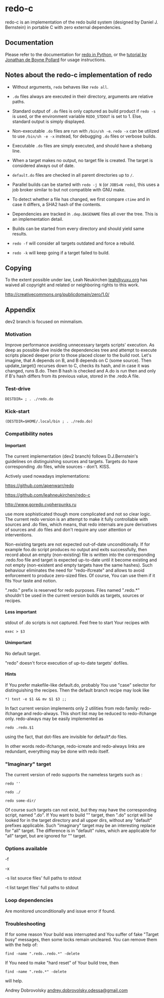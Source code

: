 # redo-c

redo-c is an implementation of the redo build system (designed by
Daniel J. Bernstein) in portable C with zero external dependencies.

## Documentation

Please refer to the documentation for
[redo in Python](https://github.com/apenwarr/redo/blob/master/README.md),
or the [tutorial by Jonathan de Boyne Pollard](http://jdebp.eu/FGA/introduction-to-redo.html)
for usage instructions.

## Notes about the redo-c implementation of redo

* Without arguments, `redo` behaves like `redo all`.

* `.do` files always are executed in their directory, arguments are
  relative paths.

* Standard output of `.do` files is only captured as build product if
  `redo -s` is used, or the environment variable `REDO_STDOUT` is set to 1.
  Else, standard output is simply displayed.

* Non-executable `.do` files are run with `/bin/sh -e`.
  `redo -x` can be utilized to use `/bin/sh -e -x` instead, for
  debugging `.do` files or verbose builds.

* Executable `.do` files are simply executed, and should have a shebang line.

* When a target makes no output, no target file is created.  The target
  is considered always out of date.

* `default.do` files are checked in all parent directories up to `/`.

* Parallel builds can be started with `redo -j N` (or `JOBS=N redo`),
  this uses a job broker similar to but not compatible with GNU make.

* To detect whether a file has changed, we first compare `ctime` and
  in case it differs, a SHA2 hash of the contents.

* Dependencies are tracked in `.dep.BASENAME` files all over the tree.
  This is an implementation detail.

* Builds can be started from every directory and should yield same results.

* `redo -f` will consider all targets outdated and force a rebuild.

* `redo -k` will keep going if a target failed to build.

## Copying

To the extent possible under law, Leah Neukirchen <leah@vuxu.org>
has waived all copyright and related or neighboring rights to this work.

http://creativecommons.org/publicdomain/zero/1.0/




## Appendix

dev2 branch is focused on minmalism.


### Motivation

Improve performance avoiding unnecessary targets scripts' execution. As deep as possible dive inside the dependencies tree and attempt to execute scripts placed deeper prior to those placed closer to the build root. Let's imagine, that A depends on B, and B depends on C (some source). Then update_target() recurses down to C, checks its hash, and in case it was changed, runs B.do. Then B hash is checked and A.do is run then and only if B's hash differs from its previous value, stored in the .redo.A file.

### Test-drive

    DESTDIR= ; . ./redo.do

### Kick-start

    (DESTDIR=$HOME/.local/bin ; . ./redo.do)


### Compatibility notes

#### Important

The current implementation (dev2 branch) follows D.J.Bernstein's guidelines on distinguishing sources and targets. Targets do have corresponding .do files, while sources - don't. KISS.

Actively used nowadays implementations:

https://github.com/apenwarr/redo

https://github.com/leahneukirchen/redo-c

http://www.goredo.cypherpunks.ru

use more sophisticated though more complicated and not so clear logic. The current redo version is an attempt to make it fully controllable with sources and .do files, which means, that redo internals are pure derivatives of sources and .do files and don't require any user attention or interventions.


Non-existing targets are not expected out-of-date unconditionally. If for example foo.do script produces no output and exits successfully, then record about an empty (non-existing) file is written into the corresponding .redo.foo file and target is expected up-to-date until it become existing and not empty (non-existent and empty targets have the same hashes). Such behaviour eliminates the need for "redo-ifcreate" and allows to avoid enforcement to produce zero-sized files. Of course, You can use them if it fits Your taste and notion.


".redo." prefix is reserved for redo purposes. Files named ".redo.*" shouldn't be used in the current version builds as targets, sources or recipes.


#### Less important

stdout of .do scripts is not captured. Feel free to start Your recipes with

    exec > $3 


#### Unimportant

No default target.

"redo" doesn't force execution of up-to-date targets' dofiles.


#### Hints

If You prefer makefile-like default.do, probably You use "case" selector for distinguishing the recipes. Then the default branch recipe may look like

    *) test -e $1 && mv $1 $3 ;;


In fact current version implements only 2 utilities from redo family: redo-ifchange and redo-always. This short list may be reduced to redo-ifchange only. redo-always may be easily implemented as

    redo .redo.$1

using the fact, that dot-files are invisible for default*.do files.

In other words redo-ifchange, redo-icreate and redo-always links are redundant, everything may be done with redo itself.


### "Imaginary" target

The current version of redo supports the nameless targets such as :

    redo ''

    redo ./

    redo some-dir/

Of course such targets can not exist, but they may have the corresponding script, named ".do". If You want to build "" target, then ".do" script will be looked for in the target directory and all upper dirs, without any "default" prefixes applicable. Such "imaginary" target may be an interesting replace for "all" target. The difference is in "default" rules, which are applicable for "all" target, but are ignored for "" target.


### Options available

-f

-x

-s list source files' full paths to stdout

-t list target files' full paths to stdout


### Loop dependencies

Are monitored unconditionally and issue error if found.


### Troubleshooting

If for some reason Your build was interrupted and You suffer of fake "Target busy" messages, then some locks remain uncleared. You can remove them with the help of:

    find -name ".redo..redo.*" -delete


If You need to make "hard reset" of Your build tree, then

    find -name ".redo.*" -delete

will help.


Andrey Dobrovolsky <andrey.dobrovolsky.odessa@gmail.com>

